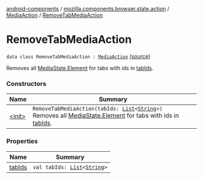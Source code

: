 [android-components](../../../index.md) / [mozilla.components.browser.state.action](../../index.md) / [MediaAction](../index.md) / [RemoveTabMediaAction](./index.md)

# RemoveTabMediaAction

`data class RemoveTabMediaAction : `[`MediaAction`](../index.md) [(source)](https://github.com/mozilla-mobile/android-components/blob/master/components/browser/state/src/main/java/mozilla/components/browser/state/action/BrowserAction.kt#L508)

Removes all [MediaState.Element](../../../mozilla.components.browser.state.state/-media-state/-element/index.md) for tabs with ids in [tabIds](tab-ids.md).

### Constructors

| Name | Summary |
|---|---|
| [&lt;init&gt;](-init-.md) | `RemoveTabMediaAction(tabIds: `[`List`](https://kotlinlang.org/api/latest/jvm/stdlib/kotlin.collections/-list/index.html)`<`[`String`](https://kotlinlang.org/api/latest/jvm/stdlib/kotlin/-string/index.html)`>)`<br>Removes all [MediaState.Element](../../../mozilla.components.browser.state.state/-media-state/-element/index.md) for tabs with ids in [tabIds](tab-ids.md). |

### Properties

| Name | Summary |
|---|---|
| [tabIds](tab-ids.md) | `val tabIds: `[`List`](https://kotlinlang.org/api/latest/jvm/stdlib/kotlin.collections/-list/index.html)`<`[`String`](https://kotlinlang.org/api/latest/jvm/stdlib/kotlin/-string/index.html)`>` |
